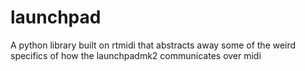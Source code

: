 # launchpad
A python library built on rtmidi that abstracts away some of the weird specifics of how the launchpadmk2 communicates over midi

